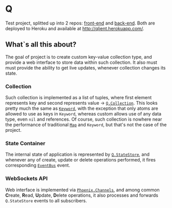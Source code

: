 # Q
Test project, splitted up into 2 repos: [front-end](https://github.com/Echoes93/Qlient) and [back-end](https://github.com/Echoes93/Q). Both are deployed to Heroku and available at http://qlient.herokuapp.com/.

## What`s all this about?
The goal of project is to create custom key-value collection type, and provide a web interface to store data within such collection. It also must must provide the ability to get live updates, whenever collection changes its state.

### Collection
Such collection is implemented as a list of tuples, where first element represents key and second represents value -> [`Q.Collection`](https://github.com/Echoes93/Q/blob/master/lib/q/collection.ex). 
This looks pretty much the same as [`Keyword`](https://hexdocs.pm/elixir/Keyword.html), with the exception that only atoms are allowed to use as keys in `Keyword`, whereas custom allows use of any data type, even `nil` and references. Of course, such collection is nowhere near the performance of traditional [`Map`](https://hexdocs.pm/elixir/Map.html) and `Keyword`, but that's not the case of the project. 

### State Container
The internal state of application is represented by [`Q.StateStore`](https://github.com/Echoes93/Q/blob/master/lib/q/state_store.ex), and whenever any of create, update or delete operations performed, it fires corresponding [`EventBus`](https://hexdocs.pm/event_bus/EventBus.html) event.


### WebSockets API
Web interface is implemented via [`Phoenix.Channels`](https://hexdocs.pm/phoenix/channels.html), and among common **C**reate, **R**ead, **U**pdate, **D**elete operations, it also processes and forwards `Q.StateStore` events to all subscribers.
